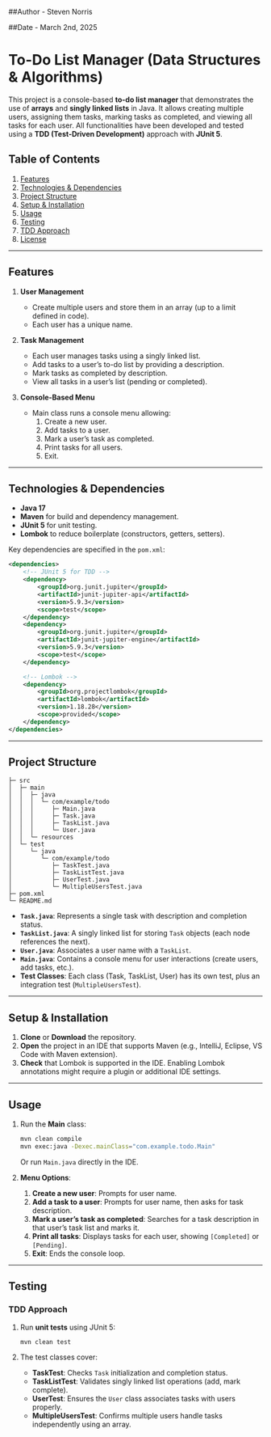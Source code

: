 ##Author - Steven Norris

##Date - March 2nd, 2025

# To-Do List Manager (Data Structures & Algorithms)

This project is a console-based **to-do list manager** that demonstrates the use of **arrays** and **singly linked lists** in Java. 
It allows creating multiple users, assigning them tasks, marking tasks as completed, and viewing all tasks for each user.
All functionalities have been developed and tested using a **TDD (Test-Driven Development)** approach with **JUnit 5**.

## Table of Contents

1. [Features](#features)  
2. [Technologies & Dependencies](#technologies--dependencies)  
3. [Project Structure](#project-structure)  
4. [Setup & Installation](#setup--installation)  
5. [Usage](#usage)  
6. [Testing](#testing)  
7. [TDD Approach](#tdd-approach)  
8. [License](#license)

---

## Features

1. **User Management**  
   - Create multiple users and store them in an array (up to a limit defined in code).  
   - Each user has a unique name.

2. **Task Management**  
   - Each user manages tasks using a singly linked list.  
   - Add tasks to a user’s to-do list by providing a description.  
   - Mark tasks as completed by description.  
   - View all tasks in a user’s list (pending or completed).

3. **Console-Based Menu**  
   - Main class runs a console menu allowing:  
     1. Create a new user.  
     2. Add tasks to a user.  
     3. Mark a user’s task as completed.  
     4. Print tasks for all users.  
     5. Exit.

---

## Technologies & Dependencies

- **Java 17**  
- **Maven** for build and dependency management.  
- **JUnit 5** for unit testing.  
- **Lombok** to reduce boilerplate (constructors, getters, setters).

Key dependencies are specified in the `pom.xml`:

```xml
<dependencies>
    <!-- JUnit 5 for TDD -->
    <dependency>
        <groupId>org.junit.jupiter</groupId>
        <artifactId>junit-jupiter-api</artifactId>
        <version>5.9.3</version>
        <scope>test</scope>
    </dependency>
    <dependency>
        <groupId>org.junit.jupiter</groupId>
        <artifactId>junit-jupiter-engine</artifactId>
        <version>5.9.3</version>
        <scope>test</scope>
    </dependency>

    <!-- Lombok -->
    <dependency>
        <groupId>org.projectlombok</groupId>
        <artifactId>lombok</artifactId>
        <version>1.18.28</version>
        <scope>provided</scope>
    </dependency>
</dependencies>
```

---

## Project Structure

```
├─ src
│  ├─ main
│  │  ├─ java
│  │  │  └─ com/example/todo
│  │  │     ├─ Main.java
│  │  │     ├─ Task.java
│  │  │     ├─ TaskList.java
│  │  │     └─ User.java
│  │  └─ resources
│  └─ test
│     └─ java
│        └─ com/example/todo
│           ├─ TaskTest.java
│           ├─ TaskListTest.java
│           ├─ UserTest.java
│           └─ MultipleUsersTest.java
├─ pom.xml
└─ README.md
```

- **`Task.java`**: Represents a single task with description and completion status.  
- **`TaskList.java`**: A singly linked list for storing `Task` objects (each node references the next).  
- **`User.java`**: Associates a user name with a `TaskList`.  
- **`Main.java`**: Contains a console menu for user interactions (create users, add tasks, etc.).  
- **Test Classes**: Each class (Task, TaskList, User) has its own test, plus an integration test (`MultipleUsersTest`).

---

## Setup & Installation

1. **Clone** or **Download** the repository.  
2. **Open** the project in an IDE that supports Maven (e.g., IntelliJ, Eclipse, VS Code with Maven extension).  
3. **Check** that Lombok is supported in the IDE. Enabling Lombok annotations might require a plugin or additional IDE settings.

---

## Usage

1. Run the **Main** class:

   ```bash
   mvn clean compile
   mvn exec:java -Dexec.mainClass="com.example.todo.Main"
   ```
   Or run `Main.java` directly in the IDE.

2. **Menu Options**:
   1. **Create a new user**: Prompts for user name.  
   2. **Add a task to a user**: Prompts for user name, then asks for task description.  
   3. **Mark a user’s task as completed**: Searches for a task description in that user’s task list and marks it.  
   4. **Print all tasks**: Displays tasks for each user, showing `[Completed]` or `[Pending]`.  
   5. **Exit**: Ends the console loop.

---

## Testing

### TDD Approach
1. Run **unit tests** using JUnit 5:

   ```bash
   mvn clean test
   ```

2. The test classes cover:
   - **TaskTest**: Checks `Task` initialization and completion status.  
   - **TaskListTest**: Validates singly linked list operations (add, mark complete).  
   - **UserTest**: Ensures the `User` class associates tasks with users properly.  
   - **MultipleUsersTest**: Confirms multiple users handle tasks independently using an array.
